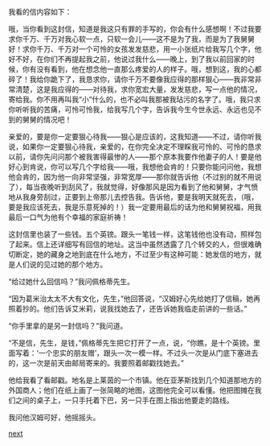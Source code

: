 
我看的信内容如下：

哦，当你看到这封信，知道是我这只有罪的手写的，你会有什么感想啊！不过我要求你千万、千万对我心软一点，只软一会儿——这不是为了我，而是为了我舅舅好！求你千万、千万对一个可怜的女孩发发慈悲，用一小张纸片给我写几个字，他好不好，在你们不再提起我之前，他说过我什么——晚上，到了我以前回家的时候，你有没有看到，他在想念他一直那么疼爱的人的样子。哦，想到这，我的心都碎了！我给你跪下了，我恳求你，请你千万不要像我应得的那样狠心——我非常非常清楚，这是我应得的——对待我，求你宽宏大量，发发慈悲，写一点他的情况，寄给我。你不用再叫我“小”什么的，也不必叫我那被我玷污的名字了。哦，我只求你听听我的苦痛，可怜可怜我，给我写几个字，告诉我今生今世永远、永远也见不到的舅舅的情况吧！

亲爱的，要是你一定要狠心待我——狠心是应该的，这我知道——不过，请你听我说，如果你一定要狠心待我，亲爱的，在你完全决定不理睬我可怜的、可怜的恳求以前，请你先问问那个被我害得最惨的人——那个原本我要作他妻子的人！要是他好心到肯说，你可以写几个字给我——哦，我想他会肯的！只要你能问问他，我想他会肯的，因为他一向非常坚强，非常宽厚——那你就告诉他（不过别的就不用说了），每当夜晚听到刮风了，我就觉得，好像那风是因为看到了他和舅舅，才气愤地从我身旁刮过，正要到上帝那儿去控告我。告诉他，要是我明天就死去，（哦，要是我应该死去，我是乐意死掉的！）我一定要用最后的话为他和舅舅祝福，用我最后一口气为他有个幸福的家庭祈祷！

这封信里也装了一些钱。五个英镑。跟头一笔钱一样，这笔钱他也没有动，照样包了起来。信上还详细写有回信的地址。这当中虽然透露了几个转交的人，但很难确切断定，她的藏身之地到底在什么地方，不过至少有这种可能：她发信的地方，就是人们说的见过她的那个地方。

“给过她什么回信吗？”我问佩格蒂先生。

“因为葛米治太太不大有文化，先生，”他回答说，“汉姆好心先给她打了信稿，她再照着抄的。他们告诉艾米莉，说我找她去了，还告诉她我临走前讲的一些话。”

“你手里拿的是另一封信吗？”我问道。

“不是信，先生，是钱，”佩格蒂先生把它打开了一点，说，“你瞧，是十个英镑。里面写着：‘一个忠实的朋友赠’，跟头一次一模一样。不过头一次是从门底下塞进去的，这一次是前天由邮局寄来的。我要照着邮戳找她去。”

他给我看了看邮戳。地名是上莱茵的一个市镇。他在亚茅斯找到几个知道那地方的外国商人；他们在纸上画了一张简略的地图，这图他完全可以看懂。他把图摊在我们之间的桌子上，一只手托着下巴，另一只手在图上指出他要走的路线。

我问他汉姆可好，他摇摇头。

[next](page518.md)